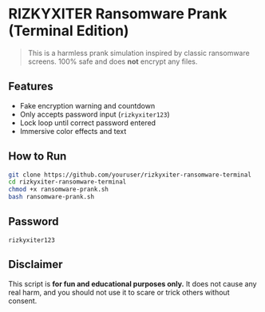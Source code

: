# RIZKYXITER Ransomware Prank (Terminal Edition)

> This is a harmless prank simulation inspired by classic ransomware screens. 100% safe and does **not** encrypt any files.

## Features
- Fake encryption warning and countdown
- Only accepts password input (`rizkyxiter123`)
- Lock loop until correct password entered
- Immersive color effects and text

## How to Run

```bash
git clone https://github.com/youruser/rizkyxiter-ransomware-terminal
cd rizkyxiter-ransomware-terminal
chmod +x ransomware-prank.sh
bash ransomware-prank.sh
```

## Password

```
rizkyxiter123
```

## Disclaimer

This script is **for fun and educational purposes only.** It does not cause any real harm, and you should not use it to scare or trick others without consent.
